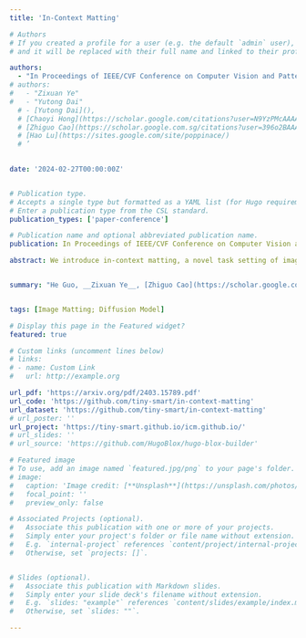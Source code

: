 ```yaml
---
title: 'In-Context Matting'

# Authors
# If you created a profile for a user (e.g. the default `admin` user), write the username (folder name) here
# and it will be replaced with their full name and linked to their profile.

authors:
  - "In Proceedings of IEEE/CVF Conference on Computer Vision and Pattern Recognition (CVPR 2024) Highlight"
# authors:
#   - "Zixuan Ye"
#   - "Yutong Dai"  
  # - [Yutong Dai](),
  # [Chaoyi Hong](https://scholar.google.com/citations?user=N9YzPMcAAAAJ&hl=zh-CN),
  # [Zhiguo Cao](https://scholar.google.com.sg/citations?user=396o2BAAAAAJ&hl=zh-CN),
  # [Hao Lu](https://sites.google.com/site/poppinace/)
  # ’
  

date: '2024-02-27T00:00:00Z'


# Publication type.
# Accepts a single type but formatted as a YAML list (for Hugo requirements).
# Enter a publication type from the CSL standard.
publication_types: ['paper-conference']

# Publication name and optional abbreviated publication name.
publication: In Proceedings of IEEE/CVF Conference on Computer Vision and Pattern Recognition (CVPR 2024) Highlight

abstract: We introduce in-context matting, a novel task setting of image matting. Given a reference image of a certain foreground and guided priors such as points, scribbles, and masks, in-context matting enables automatic alpha estimation on a batch of target images of the same foreground category, without additional auxiliary input. This setting marries good performance in auxiliary input-based matting and ease of use in automatic matting, which finds a good trade-off between customization and automation. To overcome the key challenge of accurate foreground matching, we introduce IconMatting, an in-context matting model built upon a pre-trained text-to-image diffusion model. Conditioned on inter- and intra-similarity matching, IconMatting can make full use of reference context to generate accurate target alpha mattes. To benchmark the task, we also introduce a novel testing dataset ICM-57, covering 57 groups of real-world images. Quantitative and qualitative results on the ICM-57 testing set show that IconMatting rivals the accuracy of trimap-based matting while retaining the automation level akin to automatic matting. 


summary: "He Guo, __Zixuan Ye__, [Zhiguo Cao](https://scholar.google.com.sg/citations?user=396o2BAAAAAJ&hl=zh-CN), [Hao Lu](https://sites.google.com/site/poppinace/)"


tags: [Image Matting; Diffusion Model]

# Display this page in the Featured widget?
featured: true

# Custom links (uncomment lines below)
# links:
# - name: Custom Link
#   url: http://example.org

url_pdf: 'https://arxiv.org/pdf/2403.15789.pdf'
url_code: 'https://github.com/tiny-smart/in-context-matting'
url_dataset: 'https://github.com/tiny-smart/in-context-matting'
# url_poster: ''
url_project: 'https://tiny-smart.github.io/icm.github.io/'
# url_slides: ''
# url_source: 'https://github.com/HugoBlox/hugo-blox-builder'

# Featured image
# To use, add an image named `featured.jpg/png` to your page's folder.
# image:
#   caption: 'Image credit: [**Unsplash**](https://unsplash.com/photos/pLCdAaMFLTE)'
#   focal_point: ''
#   preview_only: false

# Associated Projects (optional).
#   Associate this publication with one or more of your projects.
#   Simply enter your project's folder or file name without extension.
#   E.g. `internal-project` references `content/project/internal-project/index.md`.
#   Otherwise, set `projects: []`.


# Slides (optional).
#   Associate this publication with Markdown slides.
#   Simply enter your slide deck's filename without extension.
#   E.g. `slides: "example"` references `content/slides/example/index.md`.
#   Otherwise, set `slides: ""`.

---
```


<!-- {{% callout note %}}
Click the _Cite_ button above to demo the feature to enable visitors to import publication metadata into their reference management software.
{{% /callout %}}

{{% callout note %}}
Create your slides in Markdown - click the _Slides_ button to check out the example.
{{% /callout %}}

Add the publication's **full text** or **supplementary notes** here. You can use rich formatting such as including [code, math, and images](https://docs.hugoblox.com/content/writing-markdown-latex/). -->
